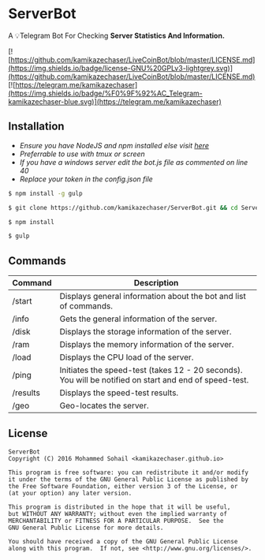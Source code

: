 # ServerBot
A 💡Telegram Bot For Checking **Server Statistics And Information.**

[![https://github.com/kamikazechaser/LiveCoinBot/blob/master/LICENSE.md](https://img.shields.io/badge/license-GNU%20GPLv3-lightgrey.svg)](https://github.com/kamikazechaser/LiveCoinBot/blob/master/LICENSE.md)
[![https://telegram.me/kamikazechaser](https://img.shields.io/badge/%F0%9F%92%AC_Telegram-kamikazechaser-blue.svg)](https://telegram.me/kamikazechaser)

## Installation

- _Ensure you have NodeJS and npm installed else visit [here](https://nodejs.org/en/download/package-manager/)_
- _Preferrable to use with tmux or screen_
- _If you have a windows server edit the bot.js file as commented on line 40_
- _Replace your token in the config.json file_

```bash
$ npm install -g gulp

$ git clone https://github.com/kamikazechaser/ServerBot.git && cd ServerBot

$ npm install

$ gulp
```

## Commands

Command | Description
--- | ---
/start | Displays general information about the bot and list of commands.
/info | Gets the general information of the server.
/disk | Displays the storage information of the server.
/ram | Displays the memory information of the server.
/load | Displays the CPU load of the server.
/ping | Initiates the speed-test (takes 12 - 20 seconds). You will be notified on start and end of speed-test. 
/results | Displays the speed-test results.
/geo | Geo-locates the server.



## License
 
    ServerBot
    Copyright (C) 2016 Mohammed Sohail <kamikazechaser.github.io>

    This program is free software: you can redistribute it and/or modify
    it under the terms of the GNU General Public License as published by
    the Free Software Foundation, either version 3 of the License, or
    (at your option) any later version.

    This program is distributed in the hope that it will be useful,
    but WITHOUT ANY WARRANTY; without even the implied warranty of
    MERCHANTABILITY or FITNESS FOR A PARTICULAR PURPOSE.  See the
    GNU General Public License for more details.

    You should have received a copy of the GNU General Public License
    along with this program.  If not, see <http://www.gnu.org/licenses/>.
